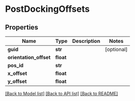 # PostDockingOffsets

## Properties
Name | Type | Description | Notes
------------ | ------------- | ------------- | -------------
**guid** | **str** |  | [optional] 
**orientation_offset** | **float** |  | 
**pos_id** | **str** |  | 
**x_offset** | **float** |  | 
**y_offset** | **float** |  | 

[[Back to Model list]](../README.md#documentation-for-models) [[Back to API list]](../README.md#documentation-for-api-endpoints) [[Back to README]](../README.md)

